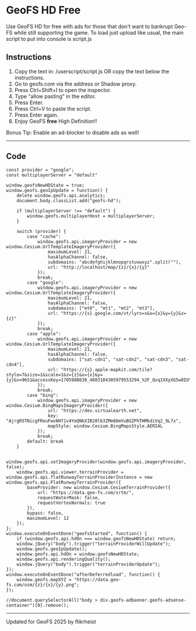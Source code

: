 # GeoFS HD Free
 Use GeoFS HD for free with ads for those that don't want to bankrupt Geo-FS while still supporting the game. To load just upload like usual, the main script to put into console is script.js


## Instructions
1. Copy the text in:
 /userscript/script.js OR copy the text below the instructions.
2. Go to geofs.com via the address or Shadow proxy.
3. Press Ctrl+Shift+I to open the inspector.
4. Type "allow pasting" in the editor.
5. Press Enter.
6. Press Ctrl+V to paste the script.
7. Press Enter again.
8. Enjoy GeoFS **free** High Definition!!

Bonus Tip: Enable an ad-blocker to disable ads as well!

-----------------------------------------------------------------------
## Code

    const provider = "google";
    const multiplayerServer = "default"

    window.geofsNewHDState = true;
    window.geofs.geoIpUpdate = function() {
        delete window.geofs.api.analytics;
        document.body.classList.add("geofs-hd");

        if (multiplayerServer !== "default") {
            window.geofs.multiplayerHost = multiplayerServer;
        }

        switch (provider) {
            case "cache":
                window.geofs.api.imageryProvider = new window.Cesium.UrlTemplateImageryProvider({
                    maximumLevel: 21,
                    hasAlphaChannel: false,
                    subdomains: "abcdefghijklmnopqrstuvwxyz".split(""),
                    url: "http://localhost/map/{z}/{x}/{y}"
                });
                break;
            case "google":
                window.geofs.api.imageryProvider = new window.Cesium.UrlTemplateImageryProvider({
                    maximumLevel: 21,
                    hasAlphaChannel: false,
                    subdomains: ["mt0", "mt1", "mt2", "mt3"],
                    url: "https://{s}.google.com/vt/lyrs=s&x={x}&y={y}&z={z}"
                });
                break;
            case "apple":
                window.geofs.api.imageryProvider = new window.Cesium.UrlTemplateImageryProvider({
                    maximumLevel: 21,
                    hasAlphaChannel: false,
                    subdomains: ["sat-cdn1", "sat-cdn2", "sat-cdn3", "sat-cdn4"],
                    url: "https://{s}.apple-mapkit.com/tile?style=7&size=1&scale=1&z={z}&x={x}&y={y}&v=9651&accessKey=1705988638_4603104305979553294_%2F_Qvq1XXyXG5w0IUYlFOsIQsxLt2ALxm32i%2BAMbLIFD5s%3D"
                });
                break;
            case "bing":
                window.geofs.api.imageryProvider = new window.Cesium.BingMapsImageryProvider({
                    url: "https://dev.virtualearth.net",
                    key: "AjrgR5TNicgFReuFwvNH71v4YeQNkXIB20l63ZMm86mVuBGZPhTHMkdiVq2_9L7x",
                    mapStyle: window.Cesium.BingMapsStyle.AERIAL
                });
                break;
            default: break
        }

        window.geofs.api.setImageryProvider(window.geofs.api.imageryProvider, false);
        window.geofs.api.viewer.terrainProvider = window.geofs.api.flatRunwayTerrainProviderInstance = new window.geofs.api.FlatRunwayTerrainProvider({
            baseProvider: new window.Cesium.CesiumTerrainProvider({
                url: "https://data.geo-fs.com/srtm/",
                requestWaterMask: false,
                requestVertexNormals: true
            }),
            bypass: false,
            maximumLevel: 12
        });
    };
    window.executeOnEventDone("geofsStarted", function() {
        if (window.geofs.api.hdOn === window.geofsNewHDState) return;
        window.jQuery("body").trigger("terrainProviderWillUpdate");
        window.geofs.geoIpUpdate();
        window.geofs.api.hdOn = window.geofsNewHDState;
        window.geofs.api.renderingQuality();
        window.jQuery("body").trigger("terrainProviderUpdate");
    });
    window.executeOnEventDone("afterDeferredload", function() {
        window.geofs.mapXYZ = "https://data.geo-fs.com/osm/{z}/{x}/{y}.png";
    });

    //document.querySelectorAll("body > div.geofs-adbanner.geofs-adsense-container")[0].remove();

-----------------------------------------------------------------------------------------------------------------

Updated for GeoFS 2025 by flikrheist
